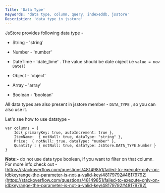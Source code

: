 ```yaml
---
Title: 'Data Type'
Keywords: 'data type, column, query, indexeddb, jsstore'
Description: 'data type in jsstore'
---
```


JsStore provides following data type -

- String - 'string'

- Number - 'number'

- DateTime - 'date_time' . The value should be date object i.e `value = new Date()`

- Object - 'object'

- Array - 'array'

- Boolean - 'boolean'

All data types are also present in jsstore member - `DATA_TYPE` , so you can also use it.

Let's see how to use datatype -

```
var columns = {
    Id:{ primaryKey: true, autoIncrement: true },
    ItemName:  { notNull: true, dataType: "string" },
    Price:  { notNull: true, dataType: "number" },
    Quantity : { notNull: true, dataType: JsStore.DATA_TYPE.Number }
}
```

**Note:-** do not use data type boolean, if you want to filter on that column. For more info,check out - [https://stackoverflow.com/questions/48149851/failed-to-execute-only-on-idbkeyrange-the-parameter-is-not-a-valid-key/48179792#48179792](https://stackoverflow.com/questions/48149851/failed-to-execute-only-on-idbkeyrange-the-parameter-is-not-a-valid-key/48179792#48179792)
